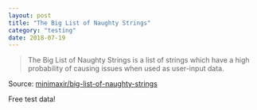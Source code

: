 ```yaml
---
layout: post
title: "The Big List of Naughty Strings"
category: "testing"
date: 2018-07-19
---
```


> The Big List of Naughty Strings is a list of strings which have a high probability of causing issues when used as user-input data.

Source: [minimaxir/big-list-of-naughty-strings](https://github.com/minimaxir/big-list-of-naughty-strings)

Free test data!
